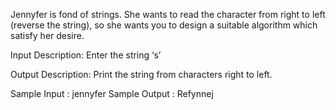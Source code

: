 Jennyfer is fond of strings. She wants to read the character from right to left (reverse the string), so she wants you to design a suitable algorithm which satisfy her desire.

Input Description:
Enter the string ‘s’

Output Description:
Print the string from characters right to left.

Sample Input :
jennyfer
Sample Output :
Refynnej